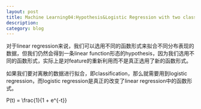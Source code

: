 ```yaml
---
layout: post
title: Machine Learning04:Hypothesis&Logistic Regression with two classes
description: 
category: blog
---
```


对于linear regression来说，我们可以选用不同的函数形式来拟合不同分布表现的数据，但我们仍然会得到一条linear function形态的hypothesis，因为我们选用不同的函数形式，实际上是对feature的重新利用而不是真正选用了新的函数形式。

如果我们要对离散的数据进行拟合，即classification，那么就需要用到logistic regression，而logistic regression是真正的改变了linear regression中的函数形式。

 P(t) = \frac{1}{1 + e^{-t}} 
